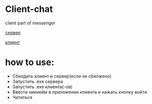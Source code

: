 # Client-chat
client part of messenger 

 [сервер](https://github.com/bolshakovk/Server-chat)
 
 [клиент](https://github.com/bolshakovk/Client-chat)
 
<h1>how to use:</h1>

* Сбилдить клиент и сервер(если не сбилжено)
* Запустить .exe сервера
* Запустить .exe клиента(-ов)
* Ввести никнейм в приложении клиента и нажать кнопку войти
* Чатиться
